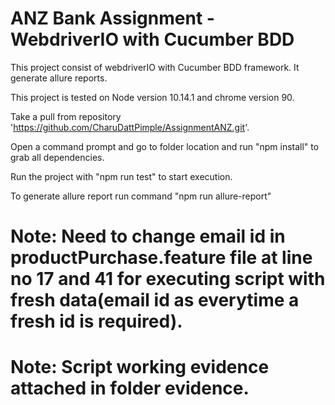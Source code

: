 # ANZ Bank  Assignment - WebdriverIO with Cucumber BDD

This project consist of webdriverIO with Cucumber BDD framework. It generate allure reports.

This project is tested on Node version 10.14.1 and chrome version 90.
    
Take a pull from repository 'https://github.com/CharuDattPimple/AssignmentANZ.git'.

Open a command prompt and go to folder location and run "npm install" to grab all dependencies.

Run the project with "npm run test" to start execution.

To generate allure report run command "npm run allure-report"

# Note: Need to change email id in productPurchase.feature file at line no 17 and 41 for executing script with fresh data(email id as everytime a fresh id is required).

# Note: Script working evidence attached in folder evidence.
